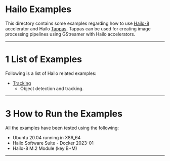 # Hailo Examples

This directory contains some examples regarding how to use [Hailo-8](https://hailo.ai/products/hailo-8/) accelerator and Hailo [Tappas](https://github.com/hailo-ai/tappas).
Tappas can be used for creating image processing pipelines using GStreamer with Hailo accelerators. 

---

# 1 List of Examples

Following is a list of Hailo related examples:

* [Tracking](tracking/README.md)
  * Object detection and tracking.

---

# 3 How to Run the Examples

All the examples have been tested using the following:

* Ubuntu 20.04 running in X86_64
* Hailo Software Suite - Docker 2023-01
* Hailo-8 M.2 Module (key B+M)

---
